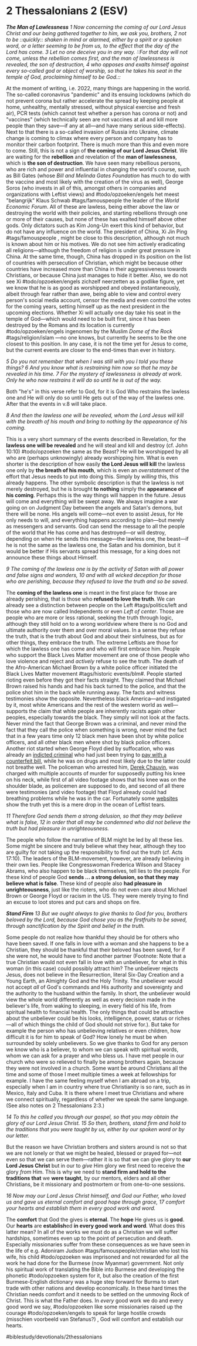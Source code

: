 # 2 Thessalonians 2 (ESV) 
***The Man of Lawlessness***
*1 Now concerning the coming of our Lord Jesus Christ and our being gathered together to him, we ask you, brothers, 2 not to be ::quickly:: shaken in mind or alarmed, either by a spirit or a spoken word, or a letter seeming to be from us, to the effect that the day of the Lord has come. 3 Let no one deceive you in any way. ::For that day will not come, unless the rebellion comes first, and the man of lawlessness is revealed, the son of destruction, 4 who opposes and exalts himself against every so-called god or object of worship, so that he takes his seat in the temple of God, proclaiming himself to be God.::*

At the moment of writing, i.e. 2022, many things are happening in the world. The so-called coronavirus "pandemic" and its ensuing lockdowns (which do not prevent corona but rather accelerate the spread by keeping people at home, unhealthy, mentally stressed, without physical exercise and fresh air), PCR tests (which cannot test whether a person has corona or not) and "vaccines" (which technically seen are not vaccines at all and kill more people than they save—if any at all—and have many serious side-effects). Next to that there is a so-called invasion of Russia into Ukraine, climate change is coming to climax where every person and company has to monitor their carbon footprint. There is much more than this and even more to come. Still, this is not a sign of **the coming of our Lord Jesus Christ**. We are waiting for the **rebellion** and revelation of the **man of lawlessness**, which is **the son of destruction**. We have seen many rebellious persons, who are rich and power and influential in changing the world's course, such as Bill Gates (whose *Bill and Melinda Gates Foundation* has much to do with the vaccine and most likely with the creation of the virus as well), George Soros (who invests in all of this, amongst others in companies and organizations with Leftist views) and #todo/opzoeken/engels het meest "belangrijk" Klaus Schwab #tags/famouspeople the leader of the *World Economic Forum*. All of these are lawless, being either above the law or destroying the world with their policies, and starting rebellions through one or more of their causes, but none of these has exalted himself above other gods. Only dictators such as Kim Jong-Un exert this kind of behavior, but do not have any influence on the world. The president of China, Xi Jin Ping #tags/famouspeople , might be close to this description, although not much is known about him or his motives. We do not see him actively eradicating all religions—although the freedom of religion is under great pressure in China. At the same time, though, China has dropped in its position on the list of countries with persecution of Christian, which might be because other countries have increased more than China in their aggressiveness towards Christians, or because China just manages to hide it better. 
Also, we do not see Xi #todo/opzoeken/engels zichzelf neerzetten as a godlike figure, yet we know that he is as good as worshipped and obeyed instantaneously, albeit through fear rather than awe, being able to view and control every person's social media account, censor the media and even control the votes for the coming years, setting himself up as the next president in the upcoming elections.
Whether Xi will actually one day take his seat in the temple of God—which would need to be built first, since it has been destroyed by the Romans and its location is currently #todo/opzoeken/engels ingenomen by the Muslim *Dome of the Rock* #tags/religion/islam —no one knows, but currently he seems to be the one closest to this position. 
In any case, it is not the time yet for Jesus to come, but the current events are closer to the end-times than ever in history.

*5 Do you not remember that when I was still with you I told you these things? 6 And you know what is restraining him now so that he may be revealed in his time. 7 For the mystery of lawlessness is already at work. Only he who now restrains it will do so until he is out of the way.*

Both "he's" in this verse refer to God, for it is God Who restrains the lawless one and He will only do so until He gets out of the way of the lawless one. After that the events in v.8 will take place. 

*8 And then the lawless one will be revealed, whom the Lord Jesus will kill with the breath of his mouth and bring to nothing by the appearance of his coming.*

This is a very short summary of the events described in Revelation, for the **lawless one will be revealed** and he will steal and kill and destroy (cf. John 10:10) #todo/opzoeken the same as the Beast? He will be worshipped by all who are (perhaps unknowingly) already worshipping him. 
What is even shorter is the description of how easily **the Lord Jesus will kill** the lawless one only by **the breath of his mouth**, which is even an *overstatement* of the effort that Jesus needs to put into doing this. Simply by *willing* this, this already happens. The other symbolic description is that the lawless is not merely destroyed, but he is brought **to nothing** simply the **appearance of his coming**. 
Perhaps this is the way things will happen in the future. Jesus will come and everything will be swept away. We always imagine a war going on on Judgment Day between the angels and Satan's demons, but there will be none. His angels will come—not even to assist Jesus, for He only needs to will, and everything happens according to plan—but merely as messengers and servants. God can send the message to all the people of the world that He has come and has destroyed—or will destroy, depending on when He sends this message—the lawless one, the beast—if he is not the same as the lawless one, the Satan and his dominion, but it would be better if His servants spread this message, for a king does not announce these things about Himself. 

*9 The coming of the lawless one is by the activity of Satan with all power and false signs and wonders, 10 and with all wicked deception for those who are perishing, because they refused to love the truth and so be saved.*

The **coming of the lawless one** is meant in the first place for those are already perishing, that is those who **refused to love the truth**. We can already see a distinction between people on the Left #tags/politics/left and those who are now called Independents or even *Left of center*. Those are people who are more or less rational, seeking the truth through logic, although they still hold on to a wrong worldview where there is no God and ultimate authority over them and over moral values. In a sense they refuse the truth, that is the truth about God and about their sinfulness, but as for other things, they embrace the truth.
The extreme Leftists are those for which the lawless one has come and who will first embrace him. People who support the Black Lives Matter movement are one of those people who love violence and reject and *actively* refuse to see the truth.
The death of the Afro-American Michael Brown by a white police officer initiated the Black Lives Matter movement #tags/historic events/blm#. People started rioting even before they got their facts straight. They claimed that Michael Brown raised his hands and had his back turned to the police, and that the police shot him in the back while running away. The facts and witness testimonies show the opposite. Nevertheless black America—and instigated by it, most white Americans and the rest of the western world as well—supports the claim that white people are inherently racists again other peoples, especially towards the black. They simply will not look at the facts. Never mind the fact that George Brown was a criminal, and never mind the fact that they call the police when something is wrong, never mind the fact that in a few years time only 12 black men have been shot by white police officers, and all other black men where shot by black police officers.
Another riot started when George Floyd died by suffocation, who was already an [indicted criminal](https://en.wikipedia.org/wiki/George_Floyd) who had just been trying to [pay with a counterfeit bill](https://www.the-sun.com/entertainment/1417426/unarmed-black-people-killed-police-blm/), while he was on drugs and most likely due to the latter could not breathe well. The policeman who arrested him, [Derek Chauvin](https://en.wikipedia.org/wiki/Derek_Chauvin), was charged with multiple accounts of murder for supposedly putting his knee on his neck, while first of all video footage shows that his knee was on the shoulder blade, as policemen are supposed to do, and second of all there were testimonies (and video footage) that Floyd already could had breathing problems while he was in the car. 
Fortunately some [websites](https://trendingpolitics.com/the-data-prove-there-is-no-epidemic-of-unarmed-black-men-shot-by-police-knab/) show the truth yet this is a mere drop in the ocean of Leftist tears. 

*11 Therefore God sends them a strong delusion, so that they may believe what is false, 12 in order that all may be condemned who did not believe the truth but had pleasure in unrighteousness.*

The people who follow the narrative of BLM might be led by all these lies. Some might be sincere and truly believe what they hear, although they too are guilty for not taking up the responsibility to find out the truth (cf. Acts 17:10). The leaders of the BLM-movement, however, are already believing in their own lies. People like Congresswoman Frederica Wilson and Stacey Abrams, who also happen to be black themselves, tell lies to the people. For these kind of people God **sends ... a strong delusion, so that they may believe what is false**. These kind of people also **had pleasure in unrighteousness**, just like the rioters, who do not even care about Michael Brown or George Floyd or racism in the US. They were merely trying to find an excuse to loot stores and put cars and shops on fire. 

***Stand Firm***
*13 But we ought always to give thanks to God for you, brothers beloved by the Lord, because God chose you as the firstfruits to be saved, through sanctification by the Spirit and belief in the truth.*

Some people do not realize how thankful they should be for others who have been saved. If one falls in love with a woman and she happens to be a Christian, they should be thankful that their beloved has been saved, for if she were not, he would have to find another partner (Footnote: Note that a true Christian would not even fall in love with an unbeliever, for what in this woman (in this case) could possibly attract him? The unbeliever rejects Jesus, does not believe in the Resurrection, literal Six-Day Creation and a Young Earth, an Almighty God and the Holy Trinity. The  unbeliever would not accept *all* of God's commands and His authority and sovereignty and the authority to the husband within the family. In short, the unbeliever would view the whole world differently as well as every decision made in the believer's life, from waking to sleeping, in every field of his life, from spiritual health to financial health. The only things that could be attractive about the unbeliever could be his looks, intelligence, power, status or riches—all of which things the child of God should not strive for.). But take for example the person who has unbelieving relatives or even children, how difficult it is for him to speak of God? How lonely he must be when surrounded by solely unbelievers.
So we give thanks to God for any person we know who is a believer, to whom we can speak with spiritual words, whom we can ask for a prayer and who bless us. I have met people in our church who were so relieved to finally be among brothers again, because they were not involved in a church. Some want be around Christians all the time and some of those I meet multiple times a week at fellowships for example. 
I have the same feeling myself when I am abroad on a trip, especially when I am in country where true Christianity is so rare, such as in Mexico, Italy and Cuba. It is there where I meet true Christians and where we connect spiritually, regardless of whether we speak the same language. 
(See also notes on 2 Thessalonians 2:3.)

*14 To this he called you through our gospel, so that you may obtain the glory of our Lord Jesus Christ. 15 So then, brothers, stand firm and hold to the traditions that you were taught by us, either by our spoken word or by our letter.*

But the reason we have Christian brothers and sisters around is not so that we are not lonely or that we might be healed, blessed or prayed for—not even so that we can serve them—rather it is so that we can give glory to **our Lord Jesus Christ** but in our to *give* Him glory we first need to receive the glory *from* Him. 
This is why we need to **stand firm and hold to the traditions that** we **were taught**, by our mentors, elders and all other Christians, be it missionary and postmortem or from one-to-one sessions.

*16 Now may our Lord Jesus Christ himself, and God our Father, who loved us and gave us eternal comfort and good hope through grace, 17 comfort your hearts and establish them in every good work and word.*

The **comfort** that God the gives is **eternal**. The **hope** He gives us is **good**. Our **hearts** are **establish**ed **in every good work and word**. What does this latter mean? In all of the works we must do as a Christian we will suffer hardships, sometimes even up to the point of persecution and death. Especially missionaries suffer from these consequences as we have seen in the life of e.g. Adoniram Judson #tags/famouspeople/christian who lost his wife, his child #todo/opzoeken was imprisoned and not rewarded for all the work he had done for the Burmese (now Myanmar) government. Not only his spiritual work of translating the Bible into Burmese and developing the phonetic #todo/opzoeken system for it, but also the creation of the first Burmese-English dictionary was a huge step forward for Burma to start trade with other nations and develop economically. In these hard times the Christian needs comfort and it needs to be settled on the unmoving Rock of Christ. This is what the Father does. In *every* good work we do and every good word we say, #todo/opzoeken  like some missionaries raised up the courage #todo/opzoeken/engels to speak for large hostile crowds (misschien voorbeeld van Stefanus?) , God will comfort and establish our hearts. 


#biblestudy/devotionals/2thessalonians 